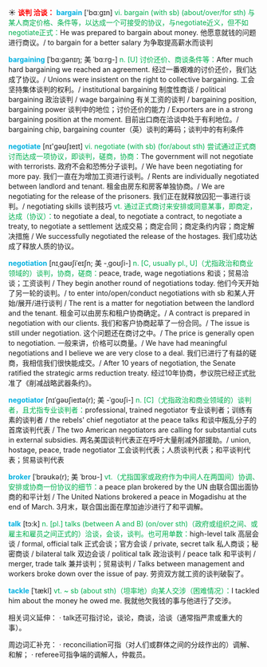 ☀ <font color="red">**谈判 洽谈：**</font>
<font color="sky blue">**bargain**</font> ['bɑːɡɪn] 
<font color="#00b050">vi. bargain (with sb) (about/over/for sth) 与某人商定价格、条件等，以达成一个可接受的协议，与negotiate近义，但不如negotiate正式：</font>He was prepared to bargain about money. 他愿意就钱的问题进行商议。/ to bargain for a better salary 为争取提高薪水而谈判
           
<font color="sky blue">**bargaining**</font> [ˈbɑ:gənɪŋ; 美 ˈbɑ:rg-]
<font color="#00b050">n. [U] 讨价还价、商谈条件等：</font>After much hard bargaining we reached an agreement. 经过一番艰难的讨价还价，我们达成了协议。/ Unions were insistent on the right to collective bargaining. 工会坚持集体谈判的权利。/ institutional bargaining 制度性商谈 / political bargaining 政治谈判 / wage bargaining 有关工资的谈判 / bargaining position, bargaining power 谈判中的地位；讨价还价的能力 / Exporters are in a strong bargaining position at the moment. 目前出口商在洽谈中处于有利地位。/ bargaining chip, bargaining counter（英）谈判的筹码；谈判中的有利条件

<font color="sky blue">**negotiate**</font> [nɪ'ɡəʊʃɪeɪt] 
<font color="#00b050">vi. negotiate (with sb) (for/about sth) 尝试通过正式商讨而达成一项协议，即谈判，磋商，协商：</font>The government will not negotiate with terrorists. 政府不会和恐怖分子谈判。/ We have been negotiating for more pay. 我们一直在为增加工资进行谈判。/ Rents are individually negotiated between landlord and tenant. 租金由房东和房客单独协商。/ We are negotiating for the release of the prisoners. 我们正在就释放囚犯一事进行谈判。/ negotiating skills 谈判技巧 <font color="#00b050">vt. 通过正式商讨来安排或同意某事，即商定，达成（协议）：</font>to negotiate a deal, to negotiate a contract, to negotiate a treaty, to negotiate a settlement 达成交易；商定合同；商定条约内容；商定解决措施 / We successfully negotiated the release of the hostages. 我们成功达成了释放人质的协议。
                      
<font color="sky blue">**negotiation**</font> [nɪˌgəʊʃiˈeɪʃn; 美 -ˌgoʊʃi-]
<font color="#00b050">n. [C, usually pl., U]（尤指政治和商业领域的）谈判，协商，磋商：</font>peace, trade, wage negotiations 和谈；贸易洽谈；工资谈判 / They begin another round of negotiations today. 他们今天开始了另一轮的谈判。/ to enter into/open/conduct negotiations with sb 和某人开始/展开/进行谈判 / The rent is a matter for negotiation between the landlord and the tenant. 租金可以由房东和租户协商确定。/ A contract is prepared in negotiation with our clients. 我们和客户协商起草了一份合同。/ The issue is still under negotiation. 这个问题还在商讨之中。/ The price is generally open to negotiation. 一般来讲，价格可以商量。/ We have had meaningful negotiations and I believe we are very close to a deal. 我们已进行了有益的磋商，我相信我们很快能成交。/ After 10 years of negotiation, the Senate ratified the strategic arms reduction treaty. 经过10年协商，参议院已经正式批准了《削减战略武器条约》。
           
<font color="sky blue">**negotiator**</font> [nɪˈgəʊʃieɪtə(r); 美 -ˈgoʊʃi-]
<font color="#00b050">n. [C]（尤指政治和商业领域的）谈判者，且尤指专业谈判者：</font>professional, trained negotiator 专业谈判者；训练有素的谈判者 / the rebels' chief negotiator at the peace talks 和谈中叛乱分子的首席谈判代表 / The two American negotiators are calling for substantial cuts in external subsidies. 两名美国谈判代表正在呼吁大量削减外部援助。/ union, hostage, peace, trade negotiator 工会谈判代表；人质谈判代表；和平谈判代表；贸易谈判代表

<font color="sky blue">**broker**</font> [ˈbrəʊkə(r); 美 ˈbroʊ-]
<font color="#00b050">vt.（尤指国家或政府作为中间人在两国间）协调、安排或协商一份协议的细节：</font>a peace plan brokered by the UN 由联合国出面协商的和平计划 / The United Nations brokered a peace in Mogadishu at the end of March. 3月末，联合国出面在摩加迪沙进行了和平调解。

<font color="sky blue">**talk**</font> [tɔ:k] 
<font color="#00b050">n. [pl.] talks (between A and B) (on/over sth)（政府或组织之间、或雇主和雇员之间正式的）洽谈，会谈，谈判。也可用单数：</font>high-level talk 高层会谈 / formal, official talk 正式会谈；官方会谈 / private, secret talk 私人商谈；秘密商谈 / bilateral talk 双边会谈 / political talk 政治谈判 / peace talk 和平谈判 / merger, trade talk 兼并谈判；贸易谈判 / Talks between management and workers broke down over the issue of pay. 劳资双方就工资的谈判破裂了。
           
<font color="sky blue">**tackle**</font> [ˈtækl]
<font color="#00b050">vt. ~ sb (about sth)（坦率地）向某人交涉（困难情况）：</font>I tackled him about the money he owed me. 我就他欠我钱的事与他进行了交涉。

相关词义延伸：
· talk还可指讨论，谈论，商谈，洽谈（通常指严肃或重大的事）。

周边词汇补充：
· reconciliation可指（对人们或群体之间的分歧作出的）调解、和解；
· referee可指争端的调解人，仲裁员。


